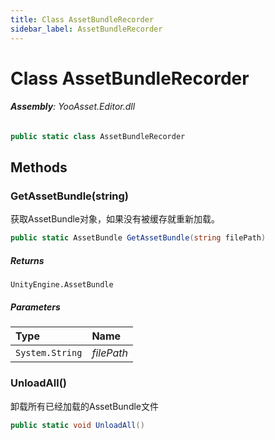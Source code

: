 ```yaml
---
title: Class AssetBundleRecorder
sidebar_label: AssetBundleRecorder
---
```

# Class AssetBundleRecorder


###### **Assembly**: YooAsset.Editor.dll

```csharp title="Declaration"
public static class AssetBundleRecorder
```
## Methods
### GetAssetBundle(string)
获取AssetBundle对象，如果没有被缓存就重新加载。

```csharp title="Declaration"
public static AssetBundle GetAssetBundle(string filePath)
```

##### Returns

`UnityEngine.AssetBundle`

##### Parameters

| Type | Name |
|:--- |:--- |
| `System.String` | *filePath* |

### UnloadAll()
卸载所有已经加载的AssetBundle文件

```csharp title="Declaration"
public static void UnloadAll()
```
